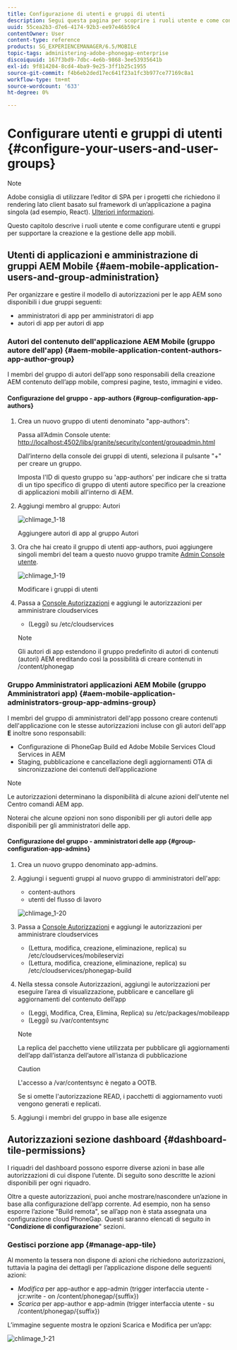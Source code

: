 ```yaml
---
title: Configurazione di utenti e gruppi di utenti
description: Segui questa pagina per scoprire i ruoli utente e come configurare utenti e gruppi per supportare la creazione e la gestione delle tue app mobili.
uuid: 55cea2b3-d7e6-4174-92b3-ee97e46b59c4
contentOwner: User
content-type: reference
products: SG_EXPERIENCEMANAGER/6.5/MOBILE
topic-tags: administering-adobe-phonegap-enterprise
discoiquuid: 167f3bd9-7dbc-4e6b-9868-3ee53935641b
exl-id: 9f814204-8cd4-4ba9-9e25-3ff1b25c1955
source-git-commit: f4b6eb2ded17ec641f23a1fc3b977ce77169c8a1
workflow-type: tm+mt
source-wordcount: '633'
ht-degree: 0%

---
```


# Configurare utenti e gruppi di utenti {#configure-your-users-and-user-groups}

>[!NOTE]
>
>Adobe consiglia di utilizzare l’editor di SPA per i progetti che richiedono il rendering lato client basato sul framework di un’applicazione a pagina singola (ad esempio, React). [Ulteriori informazioni](/help/sites-developing/spa-overview.md).

Questo capitolo descrive i ruoli utente e come configurare utenti e gruppi per supportare la creazione e la gestione delle app mobili.

## Utenti di applicazioni e amministrazione di gruppi AEM Mobile {#aem-mobile-application-users-and-group-administration}

Per organizzare e gestire il modello di autorizzazioni per le app AEM sono disponibili i due gruppi seguenti:

* amministratori di app per amministratori di app
* autori di app per autori di app

### Autori del contenuto dell&#39;applicazione AEM Mobile (gruppo autore dell&#39;app) {#aem-mobile-application-content-authors-app-author-group}

I membri del gruppo di autori dell’app sono responsabili della creazione AEM contenuto dell’app mobile, compresi pagine, testo, immagini e video.

#### Configurazione del gruppo - app-authors {#group-configuration-app-authors}

1. Crea un nuovo gruppo di utenti denominato &quot;app-authors&quot;:

   Passa all’Admin Console utente: [http://localhost:4502/libs/granite/security/content/groupadmin.html](http://localhost:4502/libs/granite/security/content/groupadmin.html)

   Dall’interno della console dei gruppi di utenti, seleziona il pulsante &quot;+&quot; per creare un gruppo.

   Imposta l&#39;ID di questo gruppo su &#39;app-authors&#39; per indicare che si tratta di un tipo specifico di gruppo di utenti autore specifico per la creazione di applicazioni mobili all&#39;interno di AEM.

1. Aggiungi membro al gruppo: Autori

   ![chlimage_1-18](assets/chlimage_1-18.png)

   Aggiungere autori di app al gruppo Autori

1. Ora che hai creato il gruppo di utenti app-authors, puoi aggiungere singoli membri del team a questo nuovo gruppo tramite [Admin Console utente](http://localhost:4502/libs/granite/security/content/useradmin.md).

   ![chlimage_1-19](assets/chlimage_1-19.png)

   Modificare i gruppi di utenti

1. Passa a [Console Autorizzazioni](http://localhost:4502/useradmin) e aggiungi le autorizzazioni per amministrare cloudservices

   * (Leggi) su /etc/cloudservices
   >[!NOTE]
   >
   >Gli autori di app estendono il gruppo predefinito di autori di contenuti (autori) AEM ereditando così la possibilità di creare contenuti in /content/phonegap

### Gruppo Amministratori applicazioni AEM Mobile (gruppo Amministratori app) {#aem-mobile-application-administrators-group-app-admins-group}

I membri del gruppo di amministratori dell&#39;app possono creare contenuti dell&#39;applicazione con le stesse autorizzazioni incluse con gli autori dell&#39;app **E** inoltre sono responsabili:

* Configurazione di PhoneGap Build ed Adobe Mobile Services Cloud Services in AEM
* Staging, pubblicazione e cancellazione degli aggiornamenti OTA di sincronizzazione dei contenuti dell’applicazione

>[!NOTE]
>
>Le autorizzazioni determinano la disponibilità di alcune azioni dell&#39;utente nel Centro comandi AEM app.
>
>Noterai che alcune opzioni non sono disponibili per gli autori delle app disponibili per gli amministratori delle app.

#### Configurazione del gruppo - amministratori delle app {#group-configuration-app-admins}

1. Crea un nuovo gruppo denominato app-admins.
1. Aggiungi i seguenti gruppi al nuovo gruppo di amministratori dell&#39;app:

   * content-authors
   * utenti del flusso di lavoro

   ![chlimage_1-20](assets/chlimage_1-20.png)

1. Passa a [Console Autorizzazioni](http://localhost:4502/useradmin) e aggiungi le autorizzazioni per amministrare cloudservices

   * (Lettura, modifica, creazione, eliminazione, replica) su /etc/cloudservices/mobileservizi
   * (Lettura, modifica, creazione, eliminazione, replica) su /etc/cloudservices/phonegap-build

1. Nella stessa console Autorizzazioni, aggiungi le autorizzazioni per eseguire l’area di visualizzazione, pubblicare e cancellare gli aggiornamenti del contenuto dell’app

   * (Leggi, Modifica, Crea, Elimina, Replica) su /etc/packages/mobileapp
   * (Leggi) su /var/contentsync

   >[!NOTE]
   >
   >La replica del pacchetto viene utilizzata per pubblicare gli aggiornamenti dell’app dall’istanza dell’autore all’istanza di pubblicazione

   >[!CAUTION]
   >
   >L&#39;accesso a /var/contentsync è negato a OOTB.
   >
   >Se si omette l&#39;autorizzazione READ, i pacchetti di aggiornamento vuoti vengono generati e replicati.

1. Aggiungi i membri del gruppo in base alle esigenze

## Autorizzazioni sezione dashboard {#dashboard-tile-permissions}

I riquadri del dashboard possono esporre diverse azioni in base alle autorizzazioni di cui dispone l’utente. Di seguito sono descritte le azioni disponibili per ogni riquadro.

Oltre a queste autorizzazioni, puoi anche mostrare/nascondere un’azione in base alla configurazione dell’app corrente. Ad esempio, non ha senso esporre l’azione &quot;Build remota&quot;, se all’app non è stata assegnata una configurazione cloud PhoneGap. Questi saranno elencati di seguito in &quot;**Condizione di configurazione**&quot; sezioni.

### Gestisci porzione app {#manage-app-tile}

Al momento la tessera non dispone di azioni che richiedono autorizzazioni, tuttavia la pagina dei dettagli per l’applicazione dispone delle seguenti azioni:

* *Modifica* per app-author e app-admin (trigger interfaccia utente - jcr:write - on /content/phonegap/{suffix})
* *Scarica* per app-author e app-admin (trigger interfaccia utente - su /content/phonegap/{suffix})

L’immagine seguente mostra le opzioni Scarica e Modifica per un’app:

![chlimage_1-21](assets/chlimage_1-21.png)
